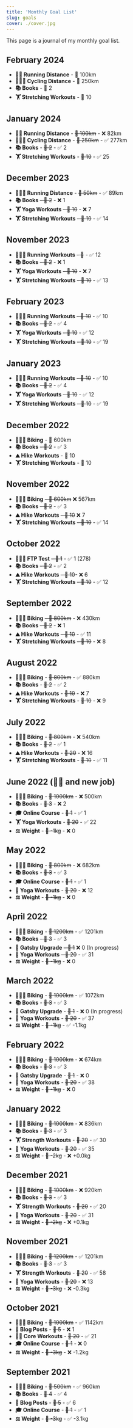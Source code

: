 ```yaml
---
title: 'Monthly Goal List'
slug: goals
cover: ./cover.jpg
---
```


This page is a journal of my monthly goal list.

## February 2024

- **🏃‍♂️ Running Distance** - 🎯 100km
- **🚴🏻‍♂️ Cycling Distance** - 🎯 250km
- **📚 Books** - 🎯 2
- **🏋️ Stretching Workouts** - 🎯 10

## January 2024

- **🏃‍♂️ Running Distance** - ~~🎯 100km~~ - ❌ 82km
- **🚴🏻‍♂️ Cycling Distance** - ~~🎯 250km~~ - ✅ 277km
- **📚 Books** - ~~🎯 2~~ - ✅ 2 
- **🏋️ Stretching Workouts** - ~~🎯 10~~ - ✅ 25

## December 2023

- **🚴🏻‍♂️ Running Distance** - ~~🎯 50km~~ - ✅ 89km
- **📚 Books** ~~- 🎯 2~~ - ❌ 1
- **🏋️ Yoga Workouts** ~~- 🎯 10~~ - ❌ 7
- **🏋️ Stretching Workouts** ~~- 🎯 10~~ - ✅ 14

## November 2023

- **🚴🏻‍♂️ Running Workouts** ~~- 🎯~~ - ✅ 12
- **📚 Books** ~~- 🎯 2~~ - ❌ 1
- **🏋️ Yoga Workouts** ~~- 🎯 10~~ - ❌ 7
- **🏋️ Stretching Workouts** ~~- 🎯 10~~ - ✅ 13

## February 2023

- **🚴🏻‍♂️ Running Workouts** ~~- 🎯 10~~ - ✅ 10
- **📚 Books** ~~- 🎯 2~~ - ✅ 4
- **🏋️ Yoga Workouts** ~~- 🎯 10~~ - ✅ 12
- **🏋️ Stretching Workouts** ~~- 🎯 10~~ - ✅ 19

## January 2023

- **🚴🏻‍♂️ Running Workouts** ~~- 🎯 10~~ - ✅ 10
- **📚 Books** ~~- 🎯 2~~ - ✅ 4
- **🏋️ Yoga Workouts** ~~- 🎯 10~~ - ✅ 12
- **🏋️ Stretching Workouts** ~~- 🎯 10~~ - ✅ 19

## December 2022

- **🚴🏻‍♂️ Biking** - 🎯 600km
- **📚 Books** ~~- 🎯 2~~ - ✅ 3
- **⛰️ Hike Workouts** - 🎯 10
- **🏋️ Stretching Workouts** - 🎯 10

## November 2022

- **🚴🏻‍♂️ Biking** ~~- 🎯 600km~~ ❌ 567km
- **📚 Books** ~~- 🎯 2~~ - ✅ 3
- **⛰️ Hike Workouts** ~~- 🎯 10~~ ❌ 7
- **🏋️ Stretching Workouts** ~~- 🎯 10~~ - ✅ 14

## October 2022

- **🚴🏻‍♂️ FTP Test**  ~~- 🎯 1~~ - ✅ 1 (278)
- **📚 Books** ~~- 🎯 2~~ - ✅ 2
- **⛰️ Hike Workouts** ~~- 🎯 10~~- ❌ 6
- **🏋️ Stretching Workouts** ~~- 🎯 10~~ - ✅ 12

## September 2022

- **🚴🏻‍♂️ Biking** ~~- 🎯 800km~~ - ❌ 430km
- **📚 Books** ~~- 🎯 2~~ - ❌ 1
- **⛰️ Hike Workouts** ~~- 🎯 10~~ - ✅ 11
- **🏋️ Stretching Workouts** ~~- 🎯 10~~ - ❌ 8

## August 2022

- **🚴🏻‍♂️ Biking** - ~~🎯 800km~~ - ✅ 880km
- **📚 Books** - ~~🎯 2~~ - ✅ 2
- **⛰️ Hike Workouts** - ~~🎯 10~~ - ❌ 7
- **🏋️ Stretching Workouts** - ~~🎯 10~~ - ❌ 9

## July 2022

- **🚴🏻‍♂️ Biking** - ~~🎯 800km~~ - ❌ 540km
- **📚 Books** - ~~🎯 2~~ - ✅ 1
- **⛰️ Hike Workouts** - ~~🎯 20~~ - ❌ 16
- **🏋️ Stretching Workouts** - ~~🎯 10~~ - ✅ 11

## June 2022 (🤢🤢 and new job)

- **🚴🏻‍♂️ Biking** - ~~🎯 1000km~~ - ❌ 500km
- **📚 Books** - ~~🎯 3~~ - ❌ 2
- **🎓 Online Course** - ~~🎯 1~~ - ✅ 1
- **🏋️ Yoga Workouts** - ~~🎯 20~~ - ✅ 22
- **⚖️ Weight** - ~~🎯 -1kg~~ - ❌ 0

## May 2022

- **🚴🏻‍♂️ Biking** - ~~🎯 800km~~ - ❌ 682km
- **📚 Books** - ~~🎯 3~~ - ✅ 3
- **🎓 Online Course** - ~~🎯 1~~ - ✅ 1
- **🧘 Yoga Workouts** - ~~🎯 20~~ - ❌ 12
- **⚖️ Weight** - ~~🎯 -1kg~~ - ❌ 0

## April 2022

- **🚴🏻‍♂️ Biking** - ~~🎯 1200km~~ - ✅ 1201km
- **📚 Books** ~~- 🎯 3~~ - ✅ 3
- **📝 Gatsby Upgrade** ~~- 🎯 1~~ ❌ 0 (In progress)
- **🧘 Yoga Workouts** ~~- 🎯 20~~ - ✅ 31
- **⚖️ Weight** - ~~🎯 -1kg~~ - ❌ 0

## March 2022

- **🚴🏻‍♂️ Biking** - ~~🎯 1000km~~ - ✅ 1072km
- **📚 Books** - ~~🎯 3~~ - ✅ 3
- **📝 Gatsby Upgrade** - ~~🎯 1~~ - ❌ 0 (In progress)
- **🧘 Yoga Workouts** - ~~🎯 20~~ - ✅ 37
- **⚖️ Weight** - ~~🎯 -1kg~~ - ✅ -1.1kg

## February 2022

- **🚴🏻‍♂️ Biking** - ~~🎯 1000km~~ - ❌ 674km
- **📚 Books** - ~~🎯 3~~ - ✅ 3
- **📝 Gatsby Upgrade** - ~~🎯 1~~ - ❌ 0
- **🧘 Yoga Workouts** - ~~🎯 20~~ - ✅ 38
- **⚖️ Weight** - ~~🎯 -1kg~~ - ❌ 0

## January 2022

- **🚴🏻‍♂️ Biking** - ~~🎯 1000km~~ - ❌ 836km
- **📚 Books** - ~~🎯 3~~ - ✅ 3
- **🏋️ Strength Workouts** - ~~🎯 20~~ - ✅ 30
- **🧘 Yoga Workouts** - ~~🎯 20~~ - ✅ 35
- **⚖️ Weight** - ~~🎯 -2kg~~ - ❌ +0.0kg

## December 2021

- **🚴🏻‍♂️ Biking** - ~~🎯 1000km~~ - ❌ 920km
- **📚 Books** - ~~🎯 3~~ - ✅ 3
- **🏋️ Strength Workouts** - ~~🎯 20~~ - ✅ 20
- **🧘 Yoga Workouts** - ~~🎯 20~~ - ✅ 31
- **⚖️ Weight** - ~~🎯 -2kg~~ - ❌ +0.1kg

## November 2021

- **🚴🏻‍♂️ Biking** - ~~🎯 1200km~~ - ✅ 1201km
- **📚 Books** - ~~🎯 3~~ - ✅ 3
- **🏋️ Strength Workouts** - ~~🎯 20~~ - ✅ 58
- **🧘 Yoga Workouts** - ~~🎯 20~~ - ❌ 13
- **⚖️ Weight** - ~~🎯 -3kg~~ - ❌ -0.3kg

## October 2021

- **🚴🏻‍♂️ Biking** - ~~🎯 1000km~~ - ✅ 1142km
- **📝 Blog Posts** - ~~🎯 5~~ - ❌ 1
- **🧘‍♂️ Core Workouts** - ~~🎯 20~~ - ✅ 21
- **🎓 Online Course** - ~~🎯 1~~ - ❌ 0
- **⚖️ Weight** - ~~🎯 -3kg~~ - ❌ -1.2kg

## September 2021

- **🚴🏻‍♂️ Biking** - ~~🎯 500km~~ - ✅ 960km
- **📚 Books** - ~~🎯 4~~ - ✅ 4
- **📝 Blog Posts** - ~~🎯 5~~ - ✅ 6
- **🎓 Online Course** - ~~🎯 1~~ - ✅ 1
- **⚖️ Weight** - ~~🎯 -3kg~~ - ✅ -3.1kg
